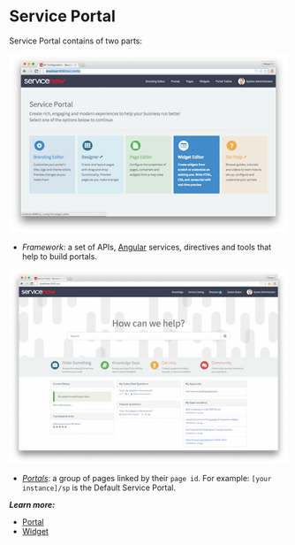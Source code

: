 # Service Portal
Service Portal contains of two parts: 

![Framework](/assets/home/sp-home.png)

- *Framework*: a set of APIs, [Angular](https://angularjs.org/) services, directives and tools that help to build portals.

![Service Portal](/assets/home/service-portal.png)
- [*Portals*](/portal.md): a group of pages linked by their `page id`. For example: `[your instance]/sp` is the Default Service Portal.

***Learn more:***

+ [Portal](/portal.md)
+ [Widget](/widget.md)
